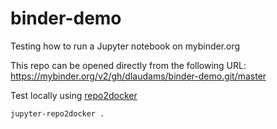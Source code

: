 # binder-demo

Testing how to run a Jupyter notebook on mybinder.org

This repo can be opened directly from the following URL:
<https://mybinder.org/v2/gh/dlaudams/binder-demo.git/master>

Test locally using [repo2docker](https://repo2docker.readthedocs.io/en/latest/)

```shell script
jupyter-repo2docker .
```

